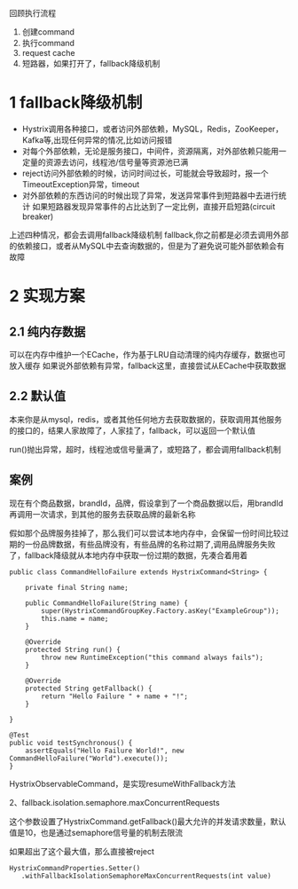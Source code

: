 
回顾执行流程
1. 创建command
2. 执行command
3. request cache
4. 短路器，如果打开了，fallback降级机制

# 1 fallback降级机制
- Hystrix调用各种接口，或者访问外部依赖，MySQL，Redis，ZooKeeper，Kafka等,出现任何异常的情况,比如访问报错
- 对每个外部依赖，无论是服务接口，中间件，资源隔离，对外部依赖只能用一定量的资源去访问，线程池/信号量等资源池已满
- reject访问外部依赖的时候，访问时间过长，可能就会导致超时，报一个TimeoutException异常，timeout
- 对外部依赖的东西访问的时候出现了异常，发送异常事件到短路器中去进行统计
如果短路器发现异常事件的占比达到了一定比例，直接开启短路(circuit breaker)

上述四种情况，都会去调用fallback降级机制
fallback,你之前都是必须去调用外部的依赖接口，或者从MySQL中去查询数据的，但是为了避免说可能外部依赖会有故障

# 2  实现方案
## 2.1 纯内存数据
可以在内存中维护一个ECache，作为基于LRU自动清理的纯内存缓存，数据也可放入缓存
如果说外部依赖有异常，fallback这里，直接尝试从ECache中获取数据
## 2.2 默认值
本来你是从mysql，redis，或者其他任何地方去获取数据的，获取调用其他服务的接口的，结果人家故障了，人家挂了，fallback，可以返回一个默认值


run()抛出异常，超时，线程池或信号量满了，或短路了，都会调用fallback机制
## 案例
现在有个商品数据，brandId，品牌，假设拿到了一个商品数据以后，用brandId再调用一次请求，到其他的服务去获取品牌的最新名称

假如那个品牌服务挂掉了，那么我们可以尝试本地内存中，会保留一份时间比较过期的一份品牌数据，有些品牌没有，有些品牌的名称过期了,调用品牌服务失败了，fallback降级就从本地内存中获取一份过期的数据，先凑合着用着
```
public class CommandHelloFailure extends HystrixCommand<String> {

    private final String name;

    public CommandHelloFailure(String name) {
        super(HystrixCommandGroupKey.Factory.asKey("ExampleGroup"));
        this.name = name;
    }

    @Override
    protected String run() {
        throw new RuntimeException("this command always fails");
    }

    @Override
    protected String getFallback() {
        return "Hello Failure " + name + "!";
    }

}

@Test
public void testSynchronous() {
    assertEquals("Hello Failure World!", new CommandHelloFailure("World").execute());
}
```
HystrixObservableCommand，是实现resumeWithFallback方法

2、fallback.isolation.semaphore.maxConcurrentRequests

这个参数设置了HystrixCommand.getFallback()最大允许的并发请求数量，默认值是10，也是通过semaphore信号量的机制去限流 

如果超出了这个最大值，那么直接被reject
```
HystrixCommandProperties.Setter()
   .withFallbackIsolationSemaphoreMaxConcurrentRequests(int value)

```

